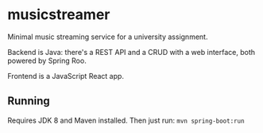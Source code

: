 # musicstreamer
Minimal music streaming service for a university assignment.

Backend is Java: there's a REST API and a CRUD with a web interface, both powered by Spring Roo.

Frontend is a JavaScript React app.

## Running
Requires JDK 8 and Maven installed. Then just run: `mvn spring-boot:run`

